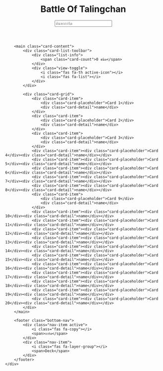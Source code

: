 <!DOCTYPE html>
<html lang="th">
<head>
    <meta charset="UTF-8">
    <meta name="viewport" content="width=device-width, initial-scale=1.0">
    <title>Battle Of Talingchan</title>
    <link rel="stylesheet" href="styles.css">
    <link rel="stylesheet" href="https://cdnjs.cloudflare.com/ajax/libs/font-awesome/6.5.2/css/all.min.css">
</head>
<body>
    <div class="app-container">
        <header class="app-header">
            <div class="header-top">
                <h1 class="app-title">Battle Of Talingchan</h1>
            <div class="search-bar">
                <input type="text" placeholder="ค้นหาการ์ด">
        </header>

        <main class="card-content">
            <div class="card-list-toolbar">
                <div class="list-info">
                    <span class="card-count">0 ชนิด</span>
                </div>
                <div class="view-toggle">
                    <i class="fas fa-th active-icon"></i> 
                    <i class="fas fa-list"></i> 
                </div>
            </div>

            <div class="card-grid">
                <div class="card-item">
                    <div class="card-placeholder">Card 1</div>
                    <div class="card-detail">name</div>
                </div>
                <div class="card-item">
                    <div class="card-placeholder">Card 2</div>
                    <div class="card-detail">name</div>
                </div>
                <div class="card-item">
                    <div class="card-placeholder">Card 3</div>
                    <div class="card-detail">name</div>
                </div>
                <div class="card-item"><div class="card-placeholder">Card 4</div><div class="card-detail">name</div></div>
                <div class="card-item"><div class="card-placeholder">Card 5</div><div class="card-detail">name</div></div>
                <div class="card-item"><div class="card-placeholder">Card 6</div><div class="card-detail">name</div></div>
                <div class="card-item"><div class="card-placeholder">Card 7</div><div class="card-detail">name</div></div>
                <div class="card-item"><div class="card-placeholder">Card 8</div><div class="card-detail">name</div></div>
                <div class="card-item">
                    <div class="card-placeholder">Card 9</div>
                    <div class="card-detail">name</div>
                </div>
                <div class="card-item"><div class="card-placeholder">Card 10</div><div class="card-detail">name</div></div>
                <div class="card-item"><div class="card-placeholder">Card 11</div><div class="card-detail">name</div></div>
                <div class="card-item"><div class="card-placeholder">Card 12</div><div class="card-detail">name</div></div>
                <div class="card-item"><div class="card-placeholder">Card 13</div><div class="card-detail">name</div></div>
                <div class="card-item"><div class="card-placeholder">Card 14</div><div class="card-detail">name</div></div>
                <div class="card-item"><div class="card-placeholder">Card 15</div><div class="card-detail">name</div></div>
                <div class="card-item"><div class="card-placeholder">Card 16</div><div class="card-detail">name</div></div>
                <div class="card-item"><div class="card-placeholder">Card 17</div><div class="card-detail">name</div></div>
                <div class="card-item"><div class="card-placeholder">Card 18</div><div class="card-detail">name</div></div>
                <div class="card-item"><div class="card-placeholder">Card 19</div><div class="card-detail">name</div></div>
                <div class="card-item"><div class="card-placeholder">Card 20</div><div class="card-detail">name</div></div>
            </div>
        </main>

        <footer class="bottom-nav">
            <div class="nav-item active">
                <i class="fas fa-copy"></i>
                <span>การ์ด</span>
            </div>
            <div class="nav-item">
                <i class="fas fa-layer-group"></i>
                <span>Deck</span>
            </div>
        </footer>
    </div>
</body>
</html>
